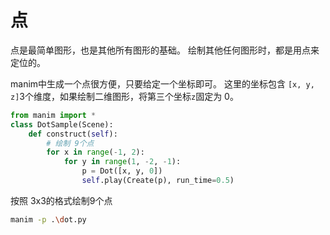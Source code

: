 # 点

点是最简单图形，也是其他所有图形的基础。
绘制其他任何图形时，都是用点来定位的。

manim中生成一个点很方便，只要给定一个坐标即可。
这里的坐标包含 `[x, y, z]`3个维度，如果绘制二维图形，将第三个坐标`z`固定为 0。
``` python
from manim import *
class DotSample(Scene):
    def construct(self):
        # 绘制 9个点
        for x in range(-1, 2):
            for y in range(1, -2, -1):
                p = Dot([x, y, 0])
                self.play(Create(p), run_time=0.5)
```
按照 3x3的格式绘制9个点
``` bash
manim -p .\dot.py
```
